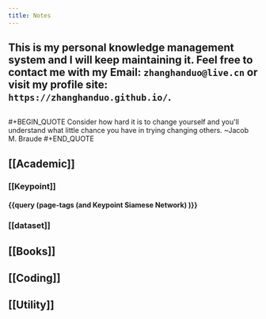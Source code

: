 ```yaml
---
title: Notes
---
```

## This is my personal knowledge management system and I will keep maintaining it. Feel free to contact me with my Email:     `zhanghanduo@live.cn` or visit my profile site: `https://zhanghanduo.github.io/`.
##
#+BEGIN_QUOTE
Consider how hard it is to change yourself and you'll understand what little chance you have in trying changing others.  ~Jacob M. Braude
#+END_QUOTE
## [[Academic]]
### [[Keypoint]]
#### {{query (page-tags (and Keypoint Siamese Network) )}}
###
### [[dataset]]
## [[Books]]
## [[Coding]]
## [[Utility]]
##
